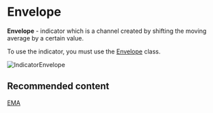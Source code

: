 # Envelope

**Envelope** \- indicator which is a channel created by shifting the moving average by a certain value. 

To use the indicator, you must use the [Envelope](../api/StockSharp.Algo.Indicators.Envelope.html) class. 

![IndicatorEnvelope](~/images/IndicatorEnvelope.png)

## Recommended content

[EMA](IndicatorExponentialMovingAverage.md)
